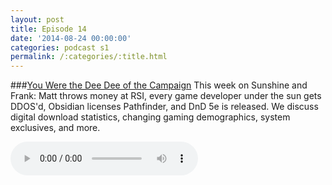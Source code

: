 ```yaml
---
layout: post
title: Episode 14
date: '2014-08-24 00:00:00'
categories: podcast s1
permalink: /:categories/:title.html
---
```


###[You Were the Dee Dee of the Campaign](http://files.podcast.geeksinprogress.com/files/podcasts/1/s01e14_YouWereTheDeeDee.mp3)
This week on Sunshine and Frank: Matt throws money at RSI, every game developer under the sun gets DDOS'd, Obsidian licenses Pathfinder, and DnD 5e is released. We discuss digital download statistics, changing gaming demographics, system exclusives, and more. 

<audio controls>
  <source src="http://files.podcast.geeksinprogress.com/files/podcasts/1/s01e14_YouWereTheDeeDee.mp3" 	type="audio/mpeg">
</audio>
